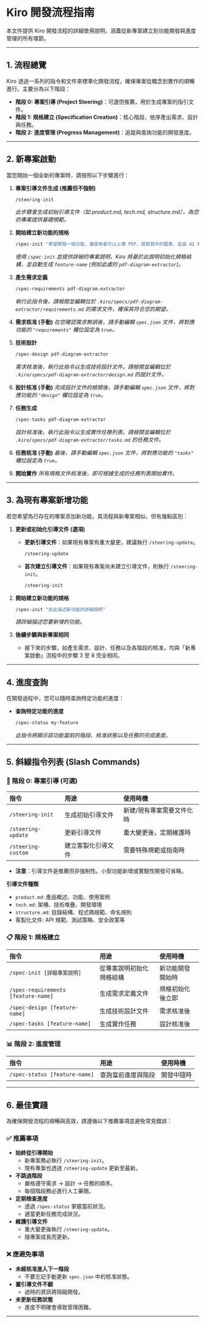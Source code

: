# Kiro 開發流程指南

本文件提供 Kiro 開發流程的詳細使用說明，涵蓋從新專案建立到功能開發與進度管理的所有環節。

-----

## 1\. 流程總覽

Kiro 透過一系列的指令和文件來標準化開發流程，確保專案從概念到實作的順暢進行。主要分為以下階段：

  * **階段 0: 專案引導 (Project Steering)**：可選但推薦，用於生成專案的指引文件。
  * **階段 1: 規格建立 (Specification Creation)**：核心階段，依序產出需求、設計與任務。
  * **階段 2: 進度管理 (Progress Management)**：追蹤與查詢功能的開發進度。

-----

## 2\. 新專案啟動

當您開始一個全新的專案時，請按照以下步驟進行：

1.  **專案引導文件生成 (推薦但不強制)**

    ```bash
    /steering-init
    ```

    *此步驟會生成初始引導文件（如 product.md, tech.md, structure.md），為您的專案提供基礎規範。*

2.  **開始建立新功能的規格**

    ```bash
    /spec-init "希望開發一個功能，讓使用者可以上傳 PDF，提取其中的圖表，並由 AI 解釋內容。技術堆疊使用 Next.js、TypeScript、Tailwind CSS。"
    ```

    *使用 `/spec-init` 並提供詳細的專案說明，Kiro 將基於此說明初始化規格結構，並自動生成 `feature-name` (例如此處的 `pdf-diagram-extractor`)。*

3.  **產生需求定義**

    ```bash
    /spec-requirements pdf-diagram-extractor
    ```

    *執行此指令後，請檢閱並編輯位於 `.kiro/specs/pdf-diagram-extractor/requirements.md` 的需求文件，確保其符合您的期望。*

4.  **需求核准 (手動)**
    *在您確認需求無誤後，請手動編輯 `spec.json` 文件，將對應功能的 `"requirements"` 欄位設定為 `true`。*

5.  **技術設計**

    ```bash
    /spec-design pdf-diagram-extractor
    ```

    *需求核准後，執行此指令以生成技術設計文件。請檢閱並編輯位於 `.kiro/specs/pdf-diagram-extractor/design.md` 的設計文件。*

6.  **設計核准 (手動)**
    *完成設計文件的檢閱後，請手動編輯 `spec.json` 文件，將對應功能的 `"design"` 欄位設定為 `true`。*

7.  **任務生成**

    ```bash
    /spec-tasks pdf-diagram-extractor
    ```

    *設計核准後，執行此指令以生成實作任務列表。請檢閱並編輯位於 `.kiro/specs/pdf-diagram-extractor/tasks.md` 的任務文件。*

8.  **任務核准 (手動)**
    *最後，請手動編輯 `spec.json` 文件，將對應功能的 `"tasks"` 欄位設定為 `true`。*

9.  **開始實作**
    *所有規格文件核准後，即可根據生成的任務列表開始實作。*

-----

## 3\. 為現有專案新增功能

若您希望為已存在的專案添加新功能，其流程與新專案相似，但有幾點區別：

1.  **更新或初始化引導文件 (選項)**

      * **更新引導文件**：如果現有專案有重大變更，建議執行 `/steering-update`。
        ```bash
        /steering-update
        ```
      * **首次建立引導文件**：如果現有專案尚未建立引導文件，則執行 `/steering-init`。
        ```bash
        /steering-init
        ```

2.  **開始建立新功能的規格**

    ```bash
    /spec-init "在此描述新功能的詳細說明"
    ```

    *請詳細描述您要新增的功能。*

3.  **後續步驟與新專案相同**

      * 接下來的步驟，如產生需求、設計、任務以及各階段的核准，均與「新專案啟動」流程中的步驟 3 至 8 完全相同。

-----

## 4\. 進度查詢

在開發過程中，您可以隨時查詢特定功能的進度：

  * **查詢特定功能的進度**
    ```bash
    /spec-status my-feature
    ```
    *此指令將顯示該功能當前的階段、核准狀態以及任務的完成進度。*

-----

## 5\. 斜線指令列表 (Slash Commands)

### 🚀 階段 0: 專案引導 (可選)

| 指令               | 用途             | 使用時機                       |
| :----------------- | :--------------- | :----------------------------- |
| `/steering-init`   | 生成初始引導文件 | 新建/現有專案需要文件化時      |
| `/steering-update` | 更新引導文件     | 重大變更後，定期維護時         |
| `/steering-custom` | 建立客製化引導文件 | 需要特殊規範或指南時           |

  * **注意**：引導文件是推薦但非強制性。小型功能新增或實驗性開發可省略。

**引導文件種類**

  * `product.md`: 產品概述、功能、使用案例
  * `tech.md`: 架構、技術堆疊、開發環境
  * `structure.md`: 目錄結構、程式碼規範、命名規則
  * 客製化文件: API 規範、測試策略、安全政策等

### 📋 階段 1: 規格建立

| 指令                           | 用途                 | 使用時機           |
| :----------------------------- | :------------------- | :----------------- |
| `/spec-init [詳細專案說明]`    | 從專案說明初始化規格結構 | 新功能開發開始時   |
| `/spec-requirements [feature-name]` | 生成需求定義文件     | 規格初始化後立即   |
| `/spec-design [feature-name]`  | 生成技術設計文件     | 需求核准後         |
| `/spec-tasks [feature-name]`   | 生成實作任務         | 設計核准後         |

### 📊 階段 2: 進度管理

| 指令                         | 用途             | 使用時機   |
| :--------------------------- | :--------------- | :--------- |
| `/spec-status [feature-name]` | 查詢當前進度與階段 | 開發中隨時 |

-----

## 6\. 最佳實踐

為確保開發流程的順暢與高效，請遵循以下推薦事項並避免常見錯誤：

### ✅ 推薦事項

  * **始終從引導開始**
      * 新專案務必執行 `/steering-init`。
      * 現有專案也透過 `/steering-update` 更新至最新。
  * **不跳過階段**
      * 嚴格遵守需求 → 設計 → 任務的順序。
      * 每個階段務必進行人工審閱。
  * **定期檢查進度**
      * 透過 `/spec-status` 掌握當前狀況。
      * 適當更新任務完成狀況。
  * **維護引導文件**
      * 重大變更後執行 `/steering-update`。
      * 隨專案成長而更新。

### ❌ 應避免事項

  * **未經核准進入下一階段**
      * 不要忘記手動更新 `spec.json` 中的核准狀態。
  * **置引導文件不顧**
      * 過時的資訊將阻礙開發。
  * **未更新任務狀態**
      * 進度不明確會導致管理困難。

-----
